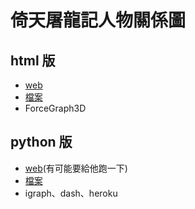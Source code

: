 # 倚天屠龍記人物關係圖
## html 版
* [web](https://flora0110.github.io/network_graph/)   
* [檔案](https://github.com/flora0110/network_graph/tree/gh-pages)
* ForceGraph3D

## python 版
* [web](https://my-dash-app0721.herokuapp.com/)(有可能要給他跑一下)   
* [檔案](https://github.com/flora0110/network_graph/tree/master/network_app_backup)
* igraph、dash、heroku   
